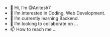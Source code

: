- 👋 Hi, I’m @Anitesh7
- 👀 I’m interested in Coding, Web Development.
- 🌱 I’m currently learning Backend.
- 💞️ I’m looking to collaborate on ...
- 📫 How to reach me ...

<!---
Anitesh7/Anitesh7 is a ✨ special ✨ repository because its `README.md` (this file) appears on your GitHub profile.
You can click the Preview link to take a look at your changes.
--->
